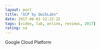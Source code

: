 ```yaml
---
layout: post
title: "GCP by QwikLabs"
date: 2017-06-01 22:22:22
tags: [video, lab, online, reviews, 2017]
rating: na
---
```

Google Cloud Platform
